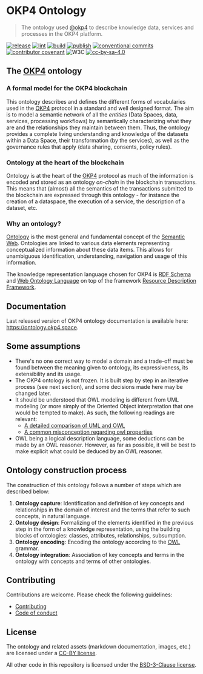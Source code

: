 # OKP4 Ontology

> The ontology used [@okp4](okp4.network) to describe knowledge data, services and processes in the OKP4 platform.

[![release](https://img.shields.io/github/v/release/okp4/ontology?style=for-the-badge&logo=github)](https://github.com/okp4/ontology/releases)
[![lint](https://img.shields.io/github/workflow/status/okp4/ontology/Lint?label=lint&style=for-the-badge&logo=github)](https://github.com/okp4/ontology/actions/workflows/lint.yml)
[![build](https://img.shields.io/github/workflow/status/okp4/ontology/Build?label=build&style=for-the-badge&logo=github)](https://github.com/okp4/ontology/actions/workflows/build.yml)
[![publish](https://img.shields.io/github/workflow/status/okp4/ontology/Publish?label=publish&style=for-the-badge&logo=github)](https://github.com/okp4/ontology/actions/workflows/publish.yml)
[![conventional commits](https://img.shields.io/badge/Conventional%20Commits-1.0.0-yellow.svg?style=for-the-badge&logo=conventionalcommits)](https://conventionalcommits.org)
[![contributor covenant](https://img.shields.io/badge/Contributor%20Covenant-2.1-4baaaa.svg?style=for-the-badge)](https://github.com/okp4/.github/blob/main/CODE_OF_CONDUCT.md)
![W3C](https://img.shields.io/badge/W3C-1572B6?style=for-the-badge&logo=w3c&logoColor=white) [![cc-by-sa-4.0][cc-by-sa-image]][cc-by-sa]

## The [OKP4](https://okp4.space) ontology

### A formal model for the OKP4 blockchain

This ontology describes and defines the different forms of vocabularies used in the [OKP4](https://okp4.space) protocol in a standard and well designed format. The aim is to model a semantic network of all the _entities_  (Data Spaces, data, services, processing workflows) by semantically characterizing what they are and the relationships they maintain between them. Thus, the ontology provides a complete living understanding and knowledge of the datasets within a Data Space, their transformation (by the services), as well as the governance rules that apply (data sharing, consents, policy rules).

### Ontology at the heart of the blockchain

Ontology is at the heart of the [OKP4](https://github.com/okp4/okp4d) protocol as much of the information is encoded and stored as an ontology _on-chain_ in the blockchain transactions. This means that (almost) all the semantics of the transactions submitted to the blockchain are expressed through this ontology - for instance the creation of a dataspace, the execution of a service, the description of a dataset, etc.

### Why an ontology?

[Ontology](https://www.w3.org/standards/semanticweb/ontology) is the most general and fundamental concept of the [Semantic Web](https://en.wikipedia.org/wiki/Semantic_Web). Ontologies are linked to various data elements representing conceptualized information about these data items. This allows for unambiguous identification, understanding, navigation and usage of this information.

The knowledge representation language chosen for OKP4 is [RDF Schema](http://www.w3.org/TR/rdf-schema/) and [Web Ontology Language](http://www.w3.org/TR/owl2-overview/) on top of the framework [Resource Description Framework](http://www.w3.org/TR/rdf-concepts/).

## Documentation

Last released version of OKP4 ontology documentation is available here: <https://ontology.okp4.space>.

## Some assumptions

- There's no one correct way to model a domain and a trade-off must be found between the meaning given to ontology, its expressiveness, its extensibility and its usage.
- The OKP4 ontology is not frozen. It is built step by step in an iterative process (see next section), and some decisions made here may be changed later.
- It should be understood that OWL modeling is different from UML modeling (or more simply of the Oriented Object interpretation that one would be tempted to make). As such, the following readings are relevant:
  - [A detailed comparison of UML and OWL](https://madoc.bib.uni-mannheim.de/1898/1/TR2008_004.pdf)
  - [A common misconception regarding owl properties](https://henrietteharmse.com/2018/06/22/a-common-misconception-regarding-owl-properties/)
- OWL being a logical description language, some deductions can be made by an OWL reasoner. However, as far as possible, it will be best to make explicit what could be deduced by an OWL reasoner.

## Ontology construction process

The construction of this ontology follows a number of steps which are described below:

1. __Ontology capture__:
   Identification and definition of key concepts and relationships in the domain of interest and the terms that refer to such concepts, in natural language.
2. __Ontology design__:
   Formalizing of the elements identified in the previous step in the form of a knowledge representation, using the building blocks of ontologies: classes, attributes, relationships, subsumption.
3. __Ontology encoding__:
   Encoding the ontology according to the [OWL](https://www.w3.org/TR/owl-ref/) grammar.
4. __Ontology integration__:
   Association of key concepts and terms in the ontology with concepts and terms of other ontologies.

## Contributing

Contributions are welcome. Please check the following guidelines:

- [Contributing](https://github.com/okp4/.github/blob/main/CONTRIBUTING.md)
- [Code of conduct](https://github.com/okp4/.github/blob/main/CODE_OF_CONDUCT.md)

[cc-by-sa]: https://creativecommons.org/licenses/by-sa/4.0/
[cc-by-sa-image]: https://i.creativecommons.org/l/by-sa/4.0/88x31.png

## License

The ontology and related assets (markdown documentation, images, etc.) are licensed under a [CC-BY license](LICENSE).

All other code in this repository is licensed under the [BSD-3-Clause license](LICENSE-CODE).
